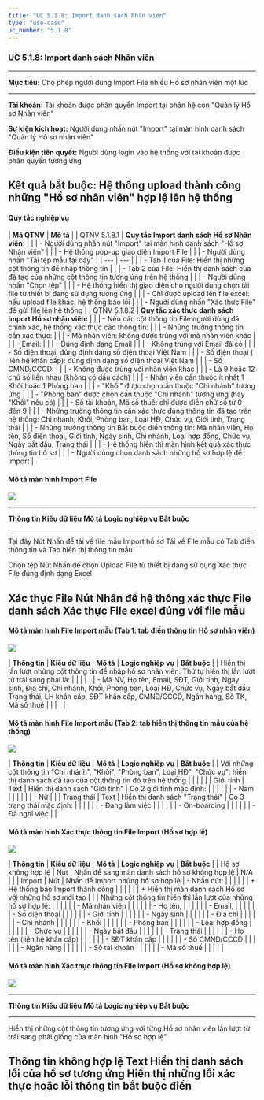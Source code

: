```yaml
---
title: "UC 5.1.8: Import danh sách Nhân viên"
type: "use-case"
uc_number: "5.1.8"
---
```


### UC 5.1.8: Import danh sách Nhân viên

  -----------------------------------------------------------------------------------------------------------
  **Mục tiêu:**               Cho phép người dùng Import File nhiều Hồ sơ nhân viên một lúc
  --------------------------- -------------------------------------------------------------------------------
  **Tài khoản:**              Tài khoản được phân quyền Import tại phân hệ con "Quản lý Hồ sơ Nhân viên"

  **Sự kiện kích hoạt:**      Người dùng nhấn nút "Import" tại màn hình danh sách "Quản lý Hồ sơ nhân viên"

  **Điều kiện tiên quyết:**   Người dùng login vào hệ thống với tài khoản được phân quyền tương ứng

  **Kết quả bắt buộc:**       Hệ thống upload thành công những "Hồ sơ nhân viên" hợp lệ lên hệ thống
  -----------------------------------------------------------------------------------------------------------

#### Quy tắc nghiệp vụ

| **Mã QTNV** | **Mô tả** |
| QTNV 5.1.8.1 | **Quy tắc Import danh sách Hồ sơ Nhân viên:** |
|  | - Người dùng nhấn nút "Import" tại màn hình danh sách "Hồ sơ Nhân viên" |
|  | - Hệ thống pop-up giao diện Import File |
|  | - Người dùng nhấn "Tải tệp mẫu tại đây" |
| --- | --- |
|  | - Tab 1 của File: Hiển thị những cột thông tin để nhập thông tin |
|  | - Tab 2 của File: Hiển thị danh sách của đã tạo của những cột thông tin tương ứng trên hệ thống |
|  | - Người dùng nhấn "Chọn tệp" |
|  | - Hệ thống hiển thị giao diện cho người dùng chọn tải file từ thiết bị đang sử dụng tương ứng |
|  | - Chỉ được upload lên file excel: nếu upload file khác: hệ thống báo lỗi |
|  | - Người dùng nhấn "Xác thực File" để gửi file lên hệ thống |
| QTNV 5.1.8.2 | **Quy tắc xác thực danh sách Import Hồ sơ nhân viên:** |
|  | - Nếu các cột thông tin File người dùng đã chính xác, hệ thống xác thực các thông tin: |
|  | - Những trường thông tin cần xác thực: |
|  | - Mã nhân viên: không được trùng với mã nhân viên khác |
|  | - Email: |
|  | - Đúng định dạng Email |
|  | - Không trùng với Email đã có |
|  | - Số điện thoại: đúng định dạng số điện thoại Việt Nam |
|  | - Số điện thoại ( liên hệ khẩn cấp): đúng định dạng số điện thoại Việt Nam |
|  | - Số CMND/CCCD: |
|  | - Không được trùng với nhân viên khác |
|  | - Là 9 hoặc 12 chữ số liền nhau (không có dấu cách) |
|  | - Nhân viên cần thuộc ít nhất 1 Khối hoặc 1 Phòng ban |
|  | - "Khối" được chọn cần thuộc "Chi nhánh" tương ứng |
|  | - "Phòng ban" được chọn cần thuộc "Chi nhánh" tương ứng (hay "Khối" nếu có) |
|  | - Số tài khoản, Mã số thuế: chỉ được điền chữ số từ 0 đến 9 |
|  | - Những trường thông tin cần xác thực đúng thông tin đã tạo trên hệ thống: Chi nhánh, Khối, Phòng ban, Loại HĐ, Chức vụ, Giới tính, Trạng thái |
|  | - Những trường thông tin Bắt buộc điền thông tin: Mã nhân viên, Họ tên, Số điện thoại, Giới tính, Ngày sinh, Chi nhánh, Loại hợp đồng, Chức vụ, Ngày bắt đầu, Trạng thái |
|  | - Hệ thống hiển thị màn hình kết quả xác thực thông tin hồ sơ |
|  | - Người dùng chọn danh sách những hồ sơ hợp lệ để Import |

#### Mô tả màn hình Import File

![](media/image129.png)

  ---------------------------------------------------------------------------------------------------------------------------------------------------------------------------
  **Thông tin**   **Kiểu dữ liệu**   **Mô tả**                                           **Logic nghiệp vụ**                                                   **Bắt buộc**
  --------------- ------------------ --------------------------------------------------- --------------------------------------------------------------------- --------------
  Tại đây         Nút                Nhấn để tải về file mẫu Import hồ sơ                Tải về File mẫu có Tab điền thông tin và Tab hiển thị thông tin mẫu   

  Chọn tệp        Nút                Nhấn để chọn Upload File từ thiết bị đang sử dụng   Xác thực File đúng định dạng Excel                                    

  Xác thực File   Nút                Nhấn để hệ thống xác thực File danh sách            Xác thực File excel đúng với file mẫu                                 
  ---------------------------------------------------------------------------------------------------------------------------------------------------------------------------

#### Mô tả màn hình File Import mẫu (Tab 1: tab điền thông tin Hồ sơ nhân viên)

![](media/image124.png)

| **Thông tin** | **Kiểu dữ liệu** | **Mô tả** | **Logic nghiệp vụ** | **Bắt buộc** |
| Hiển thị lần lượt những cột thông tin để nhập hồ sơ nhân viên. Thứ tự hiển thị lần lượt từ trái sang phải là: |  |  |  |  |
| - Mã NV, Họ tên, Email, SĐT, Giới tính, Ngày sinh, Địa chỉ, Chi nhánh, Khối, Phòng ban, Loại HĐ, Chức vụ, Ngày bắt đầu, Trạng thái, LH khẩn cấp, SĐT khẩn cấp, CMND/CCCD, Ngân hàng, Số TK, Mã số thuế |  |  |  |  |

#### Mô tả màn hình File Import mẫu (Tab 2: tab hiển thị thông tin mẫu của hệ thống)

![](media/image113.png)

| **Thông tin** | **Kiểu dữ liệu** | **Mô tả** | **Logic nghiệp vụ** | **Bắt buộc** |
| Với những cột thông tin "Chi nhánh", "Khối", "Phòng ban", Loại HĐ", "Chức vụ": hiển thị danh sách đã tạo của cột thông tin đó trên hệ thống |  |  |  |  |
| Giới tính | Text | Hiển thị danh sách "Giới tính" | Có 2 giới tính mặc định: |  |
|  |  |  | - Nam |  |
|  |  |  | - Nữ |  |
| Trạng thái | Text | Hiển thị danh sách "Trạng thái" | Có 3 trạng thái mặc định: |  |
|  |  |  | - Đang làm việc |  |
|  |  |  | - On-boarding |  |
|  |  |  | - Đã nghỉ việc |  |

#### Mô tả màn hình Xác thực thông tin File Import (Hồ sơ hợp lệ)

![](media/image119.png)

| **Thông tin** | **Kiểu dữ liệu** | **Mô tả** | **Logic nghiệp vụ** | **Bắt buộc** |
| Hồ sơ không hợp lệ | Nút | Nhấn để sang màn danh sách hồ sơ không hợp lệ | N/A |  |
| Import | Nút | Nhấn để Import những hồ sơ hợp lệ | \- Nhấn nút: |  |
|  |  |  | \+ Hệ thống báo Import thành công |  |
|  |  |  | \+ Hiển thị màn danh sách Hồ sơ với những hồ sơ mới tạo |  |
| Những cột thông tin hiển thị lần lượt của những hồ sơ hợp lệ: |  |  |  |  |
| - Mã nhân viên |  |  |  |  |
| - Họ tên, |  |  |  |  |
| - Email, |  |  |  |  |
| - Số điện thoại |  |  |  |  |
| - Giới tính |  |  |  |  |
| - Ngày sinh |  |  |  |  |
| - Địa chỉ |  |  |  |  |
| - Chi nhánh |  |  |  |  |
| - Khối |  |  |  |  |
| - Phòng ban |  |  |  |  |
| - Loại hợp đồng |  |  |  |  |
| - Chức vụ |  |  |  |  |
| - Ngày bắt đầu |  |  |  |  |
| - Trạng thái |  |  |  |  |
| - Họ tên (liên hệ khẩn cấp) |  |  |  |  |
| - SĐT khẩn cấp |  |  |  |  |
| - Số CMND/CCCD |  |  |  |  |
| - Ngân hàng |  |  |  |  |
| - Số tài khoản |  |  |  |  |
| - Mã số thuế |  |  |  |  |

#### Mô tả màn hình Xác thực thông tin FIle Import (Hồ sơ không hợp lệ)

![](media/image110.png)

  ----------------------------------------------------------------------------------------------------------------------------------------------------------------------------------------------------------------------------------------------------------------------------
  **Thông tin**                                                                                                                  **Kiểu dữ liệu**   **Mô tả**                                    **Logic nghiệp vụ**                                            **Bắt buộc**
  ------------------------------------------------------------------------------------------------------------------------------ ------------------ -------------------------------------------- -------------------------------------------------------------- --------------
  Hiển thị những cột thông tin tương ứng với từng Hồ sơ nhân viên lần lượt từ trái sang phải giống của màn hình "Hồ sơ hợp lệ"                                                                                                                                  

  Thông tin không hợp lệ                                                                                                         Text               Hiển thị danh sách lỗi của hồ sơ tương ứng   Hiển thị những lỗi xác thực hoặc lỗi thông tin bắt buộc điền   
  ----------------------------------------------------------------------------------------------------------------------------------------------------------------------------------------------------------------------------------------------------------------------------
